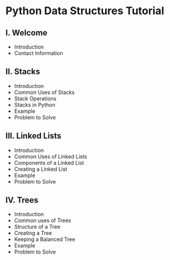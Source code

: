 # Python Data Structures Tutorial
## I. Welcome
* Introduction
* Contact Information
## II. Stacks
* Introduction
* Common Uses of Stacks
* Stack Operations
* Stacks in Python
* Example
* Problem to Solve
## III. Linked Lists
* Introduction
* Common Uses of Linked Lists
* Components of a Linked List
* Creating a Linked List
* Example
* Problem to Solve
## IV. Trees
* Introduction
* Common uses of Trees
* Structure of a Tree
* Creating a Tree
* Keeping a Balanced Tree
* Example
* Problem to Solve
